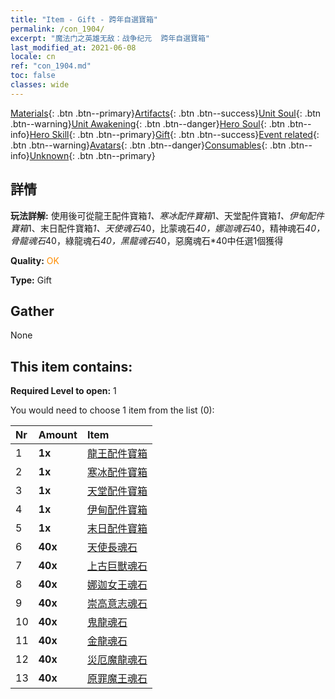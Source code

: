 ```yaml
---
title: "Item - Gift - 跨年自選寶箱"
permalink: /con_1904/
excerpt: "魔法门之英雄无敌：战争纪元  跨年自選寶箱"
last_modified_at: 2021-06-08
locale: cn
ref: "con_1904.md"
toc: false
classes: wide
---
```

 [Materials](/ItemsCN/){: .btn .btn--primary}[Artifacts](/ItemsCN/Artifacts/){: .btn .btn--success}[Unit Soul](/ItemsCN/UnitSoul/){: .btn .btn--warning}[Unit Awakening](/ItemsCN/UnitAwakening/){: .btn .btn--danger}[Hero Soul](/ItemsCN/HeroSoul/){: .btn .btn--info}[Hero Skill](/ItemsCN/HeroSkill/){: .btn .btn--primary}[Gift](/ItemsCN/Gift/){: .btn .btn--success}[Event related](/ItemsCN/Events/){: .btn .btn--warning}[Avatars](/ItemsCN/Avatars/){: .btn .btn--danger}[Consumables](/ItemsCN/Consumables/){: .btn .btn--info}[Unknown](/ItemsCN/Unknown/){: .btn .btn--primary}

## 詳情
 **玩法詳解:** 使用後可從龍王配件寶箱*1、寒冰配件寶箱*1、天堂配件寶箱*1、伊甸配件寶箱*1、末日配件寶箱*1、天使魂石*40，比蒙魂石*40，娜迦魂石*40，精神魂石*40，骨龍魂石*40，綠龍魂石*40，黑龍魂石*40，惡魔魂石*40中任選1個獲得

 **Quality:** <span style="color: #FF8C00">OK</span>

 **Type:** Gift

## Gather

  None

## This item contains:

 **Required Level to open:** 1

 You would need to choose 1 item from the list (0):

  | Nr | Amount |     Item    |
  |:---|:-------|:------------|
  | 1 |  **1x** | [龍王配件寶箱](/cn/Items/con_1348/) |  | 
  | 2 |  **1x** | [寒冰配件寶箱](/cn/Items/con_1352/) |  | 
  | 3 |  **1x** | [天堂配件寶箱](/cn/Items/con_1354/) |  | 
  | 4 |  **1x** | [伊甸配件寶箱](/cn/Items/con_1864/) |  | 
  | 5 |  **1x** | [末日配件寶箱](/cn/Items/con_1360/) |  | 
  | 6 |  **40x** | [天使長魂石](/cn/Items/unt_288/) |  | 
  | 7 |  **40x** | [上古巨獸魂石](/cn/Items/unt_311/) |  | 
  | 8 |  **40x** | [娜迦女王魂石](/cn/Items/unt_325/) |  | 
  | 9 |  **40x** | [崇高意志魂石](/cn/Items/unt_347/) |  | 
  | 10 |  **40x** | [鬼龍魂石](/cn/Items/unt_303/) |  | 
  | 11 |  **40x** | [金龍魂石](/cn/Items/unt_295/) |  | 
  | 12 |  **40x** | [災厄魔龍魂石](/cn/Items/unt_334/) |  | 
  | 13 |  **40x** | [原罪魔王魂石](/cn/Items/unt_318/) |  | 
